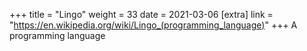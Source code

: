+++
title = "Lingo"
weight = 33
date = 2021-03-06
[extra]
link = "https://en.wikipedia.org/wiki/Lingo_(programming_language)"
+++
A programming language

